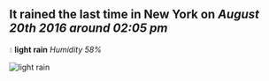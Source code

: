 ## It rained the last time in New York on *August 20th 2016 around 02:05 pm*
💧  **light rain** *Humidity 58%*

![light rain](http://openweathermap.org/img/w/10d.png)
